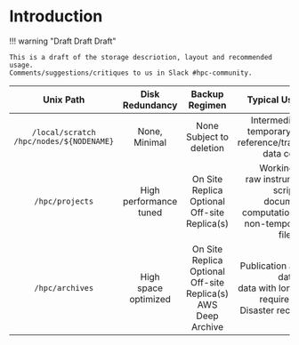 # Introduction

!!! warning "Draft Draft Draft"

    This is a draft of the storage descriotion, layout and recommended usage.
    Comments/suggestions/critiques to us in Slack #hpc-community.

| Unix Path | Disk Redundancy | Backup Regimen | Typical Use Cases |
|:---------:|:---------------:|:--------------:|:-----------------:|
| `/local/scratch`<br>`/hpc/nodes/${NODENAME}` | None, Minimal | None<br>Subject to deletion | Intermediate files<br>temporary job data<br>reference/training/input data copies |
| `/hpc/projects` | High<br>performance tuned | On Site Replica<br>Optional Off-site Replica(s) | Working data<br>raw instrument data<br>scripts<br>documents<br>computational results<br>non-temporary data files |
| `/hpc/archives` | High<br>space optimized | On Site Replica<br> Optional Off-site Replica(s)<br>AWS Deep Archive | Publication associated data<br>data with long retention requirements<br> Disaster recovery data |


